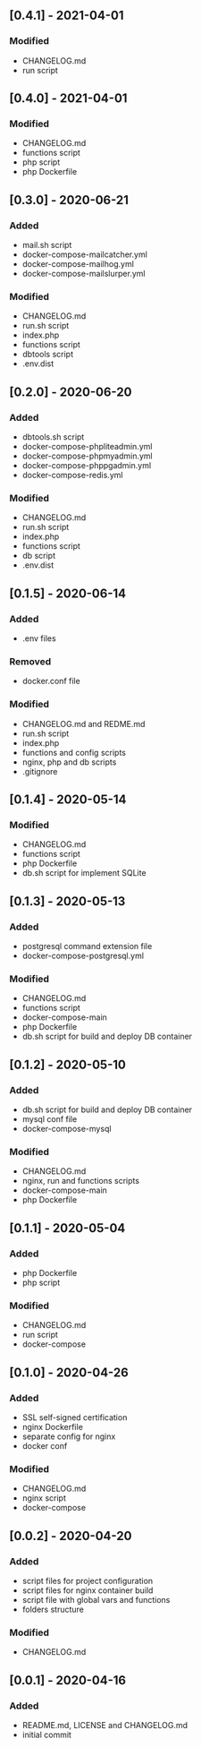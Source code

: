 ## [0.4.1] - 2021-04-01

### Modified
- CHANGELOG.md
- run script

## [0.4.0] - 2021-04-01

### Modified
- CHANGELOG.md
- functions script
- php script
- php Dockerfile

## [0.3.0] - 2020-06-21

### Added
- mail.sh script
- docker-compose-mailcatcher.yml
- docker-compose-mailhog.yml  
- docker-compose-mailslurper.yml

### Modified
- CHANGELOG.md
- run.sh script
- index.php
- functions script
- dbtools script
- .env.dist

## [0.2.0] - 2020-06-20

### Added
- dbtools.sh script
- docker-compose-phpliteadmin.yml
- docker-compose-phpmyadmin.yml  
- docker-compose-phppgadmin.yml
- docker-compose-redis.yml

### Modified
- CHANGELOG.md
- run.sh script
- index.php
- functions script
- db script
- .env.dist

## [0.1.5] - 2020-06-14

### Added
- .env files

### Removed
- docker.conf file

### Modified
- CHANGELOG.md and REDME.md
- run.sh script
- index.php
- functions and config scripts
- nginx, php and db scripts
- .gitignore

## [0.1.4] - 2020-05-14

### Modified
- CHANGELOG.md
- functions script
- php Dockerfile
- db.sh script for implement SQLite

## [0.1.3] - 2020-05-13

### Added
- postgresql command extension file
- docker-compose-postgresql.yml

### Modified
- CHANGELOG.md
- functions script
- docker-compose-main 
- php Dockerfile
- db.sh script for build and deploy DB container

## [0.1.2] - 2020-05-10

### Added
- db.sh script for build and deploy DB container
- mysql conf file
- docker-compose-mysql

### Modified
- CHANGELOG.md
- nginx, run and functions scripts
- docker-compose-main 
- php Dockerfile

## [0.1.1] - 2020-05-04

### Added
- php Dockerfile
- php script

### Modified
- CHANGELOG.md
- run script
- docker-compose

## [0.1.0] - 2020-04-26

### Added
- SSL self-signed certification
- nginx Dockerfile
- separate config for nginx
- docker conf

### Modified
- CHANGELOG.md
- nginx script
- docker-compose

## [0.0.2] - 2020-04-20

### Added
- script files for project configuration
- script files for nginx container build
- script file with global vars and functions
- folders structure

### Modified
- CHANGELOG.md

## [0.0.1] - 2020-04-16

### Added
- README.md, LICENSE and CHANGELOG.md
- initial commit